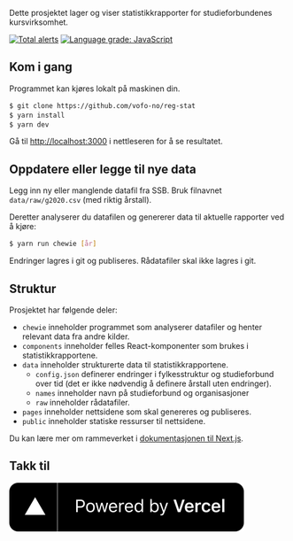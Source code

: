 Dette prosjektet lager og viser statistikkrapporter for studieforbundenes kursvirksomhet.

[![Total alerts](https://img.shields.io/lgtm/alerts/g/vofo-no/kursinfo.svg?logo=lgtm&logoWidth=18)](https://lgtm.com/projects/g/vofo-no/kursinfo/alerts/)
[![Language grade: JavaScript](https://img.shields.io/lgtm/grade/javascript/g/vofo-no/kursinfo.svg?logo=lgtm&logoWidth=18)](https://lgtm.com/projects/g/vofo-no/kursinfo/context:javascript)

## Kom i gang

Programmet kan kjøres lokalt på maskinen din.

```bash
$ git clone https://github.com/vofo-no/reg-stat
$ yarn install
$ yarn dev
```

Gå til [http://localhost:3000](http://localhost:3000) i nettleseren for å se resultatet.

## Oppdatere eller legge til nye data

Legg inn ny eller manglende datafil fra SSB. Bruk filnavnet `data/raw/g2020.csv` (med riktig årstall).

Deretter analyserer du datafilen og genererer data til aktuelle rapporter ved å kjøre:

```bash
$ yarn run chewie [år]
```

Endringer lagres i git og publiseres. Rådatafiler skal ikke lagres i git.

## Struktur

Prosjektet har følgende deler:

- `chewie` inneholder programmet som analyserer datafiler og henter relevant data fra andre kilder.
- `components` inneholder felles React-komponenter som brukes i statistikkrapportene.
- `data` inneholder strukturerte data til statistikkrapportene.
  - `config.json` definerer endringer i fylkesstruktur og studieforbund over tid (det er ikke nødvendig å definere årstall uten endringer).
  - `names` inneholder navn på studieforbund og organisasjoner
  - `raw` inneholder rådatafiler.
- `pages` inneholder nettsidene som skal genereres og publiseres.
- `public` inneholder statiske ressurser til nettsidene.

Du kan lære mer om rammeverket i [dokumentasjonen til Next.js](https://nextjs.org/docs).

## Takk til

[![Powered by Vercel][vercel]][vercel-url]

[vercel]: ./public/powered-by-vercel.svg
[vercel-url]: https://vercel.com/?utm_source=vofo-kursinfo&utm_campaign=oss
